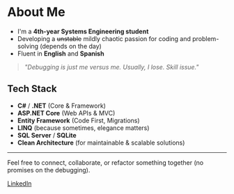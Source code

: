 # About Me
- I'm a **4th-year Systems Engineering student**
- Developing a ~~unstable~~ mildly chaotic passion for coding and problem-solving (depends on the day)
- Fluent in **English** and **Spanish**

> *"Debugging is just me versus me. Usually, I lose. Skill issue."*

## Tech Stack
- **C#** / **.NET** (Core & Framework)
- **ASP.NET Core** (Web APIs & MVC)
- **Entity Framework** (Code First, Migrations)
- **LINQ** (because sometimes, elegance matters)
- **SQL Server** / **SQLite**
- **Clean Architecture** (for maintainable & scalable solutions)

---

Feel free to connect, collaborate, or refactor something together (no promises on the debugging).

[LinkedIn](https://www.linkedin.com/in/francisco-rose-cerna-303439355/)  
<!--
**franciscorosecerna/Franciscorosecerna** is a ✨ _special_ ✨ repository because its `README.md` (this file) appears on your GitHub profile.

Here are some ideas to get you started:

- 🔭 I’m currently working on ...
- 🌱 I’m currently learning ...
- 👯 I’m looking to collaborate on ...
- 🤔 I’m looking for help with ...
- 💬 Ask me about ...
- 📫 How to reach me: ...
- 😄 Pronouns: ...
- ⚡ Fun fact: ...
-->
